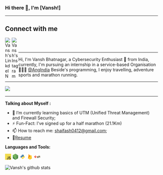 ### Hi there 👋, I'm [Vansh!]

*****************
## Connect with me

<a href="https://www.linkedin.com/in/vansh-bhatnagar-9774a8221/">
  <img align="left" alt="Vansh's LinkdeIN" width="22px" src="https://img.shields.io/badge/linkedin-%231E77B5.svg?&style=for-the-badge&logo=linkedin&logoColor=white alt=linkedin style="margin-bottom: 50px;"/>
</a>
<a href="https://www.instagram.com/vanshb_9/">
  <img align="left" alt="Vansh's Instagram" width="22px" src="https://img.shields.io/badge/instagram-%23000000.svg?&style=for-the-badge&logo=instagram&logoColor=white alt=instagram style="margin-bottom: 50px;" />
</a>

<br />
<br />

******************

Hi, I'm Vansh Bhatnagar, a Cybersecurity Enthusiast 🚀 from India, currently, 
I'm pursuing an internship in a service-based Organisation🙍🏽‍♂️ [@AngIndia](https://www.angindia.in/) 
Beside's programming, I enjoy travelling, adventure sports and marathon running.

******************

<div align ="left">
 <img src="https://media.giphy.com/media/hun4DFmfnDId3lid5b/giphy.gif" >

******************

**Talking about Myself :**

- 🌱 I’m currently learning basics of UTM (Unified Threat Management) and Firewall Security; 
- ⚡️ Fun-Fact: I've signed up for a half marathon (21.1Km)
- 📫 How to reach me: shaifash0412@gmail.com;
- 📝[Resume](https://drive.google.com/file/d/1rVCjRvNBn3jVhiBSjjRfOOuzSv9QUrG2/view?usp=sharing)


**Languages and Tools:**  

<code><img height="20" src="https://raw.githubusercontent.com/github/explore/80688e429a7d4ef2fca1e82350fe8e3517d3494d/topics/javascript/javascript.png"></code>
<code><img height="20" src="https://raw.githubusercontent.com/github/explore/80688e429a7d4ef2fca1e82350fe8e3517d3494d/topics/nodejs/nodejs.png"></code>
<code><img height="20" src="https://raw.githubusercontent.com/github/explore/80688e429a7d4ef2fca1e82350fe8e3517d3494d/topics/python/python.png"></code>
<code><img height="20" src="https://raw.githubusercontent.com/github/explore/80688e429a7d4ef2fca1e82350fe8e3517d3494d/topics/firebase/firebase.png"></code>
<code><img height="20" src="https://raw.githubusercontent.com/github/explore/80688e429a7d4ef2fca1e82350fe8e3517d3494d/topics/git/git.png"></code>


![Vansh's github stats](https://github-readme-stats.vercel.app/api?username=Oreoguy&show_icons=true&hide_border=true)

